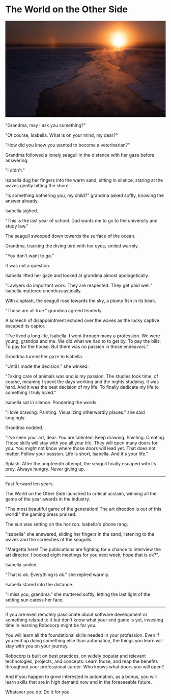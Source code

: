 # The World on the Other Side

![The World on the Other Side](DSCF6815.jpg)

"Grandma, may I ask you something?"

"Of course, Isabella. What is on your mind, my dear?"

"How did you know you wanted to become a veterinarian?"

Grandma followed a lonely seagull in the distance with her gaze before answering.

"I didn't."

Isabella dug her fingers into the warm sand, sitting in silence, staring at the waves gently hitting the shore.

"Is something bothering you, my child?" grandma asked softly, knowing the answer already.

Isabella sighed.

"This is the last year of school. Dad wants me to go to the university and study law."

The seagull swooped down towards the surface of the ocean.

Grandma, tracking the diving bird with her eyes, smiled warmly.

"You don't want to go."

It was not a question.

Isabella lifted her gaze and looked at grandma almost apologetically.

"Lawyers do important work. They are respected. They get paid well." Isabella muttered unenthusiastically.

With a splash, the seagull rose towards the sky, a plump fish in its beak.

"Those are all true." grandma agreed tenderly.

A screech of disappointment echoed over the waves as the lucky captive escaped its captor.

"I've lived a long life, Isabella. I went through many a profession. We were young, grandpa and me. We did what we had to to get by. To pay the bills. To pay for the house. But there was no passion in those endeavors."

Grandma turned her gaze to Isabella.

"Until I made the decision." she winked.

"Taking care of animals was and is my passion. The studies took time, of course, meaning I spent the days working and the nights studying. It was hard. And it was the best decision of my life. To finally dedicate my life to something I truly loved."

Isabella sat in silence. Pondering the words.

"I love drawing. Painting. Visualizing otherwordly places." she said longingly.

Grandma nodded.

"I've seen your art, dear. You are talented. Keep drawing. Painting. Creating. Those skills will stay with you all your life. They will open many doors for you. You might not know where those doors will lead yet. That does not matter. Follow your passion. Life is short, Isabella. And it's your life."

Splash. After the umpteenth attempt, the seagull finally escaped with its prey. Always hungry. Never giving up.

---

Fast forward ten years.

The World on the Other Side launched to critical acclaim, winning all the game of the year awards in the industry.

"The most beautiful game of the generation! The art direction is out of this world!" the gaming press praised.

The sun was setting on the horizon. Isabella's phone rang.

"Isabella" she answered, sliding her fingers in the sand, listening to the waves and the screeches of the seagulls.

"Margetta here! The publications are fighting for a chance to interview the art director. I booked eight meetings for you next week; hope that is ok?".

Isabella smiled.

"That is ok. Everything is ok." she replied warmly.

Isabella stared into the distance.

"I miss you, grandma." she muttered softly, letting the last light of the setting sun caress her face.

---

If you are even remotely passionate about software development or something related to it but don't know what your end game is yet, investing time in learning Robocorp might be for you.

You will learn all the foundational skills needed in your profession. Even if you end up doing something else than automation, the things you learn will stay with you on your journey.

Robocorp is built on best practices, on widely popular and relevant technologies, projects, and concepts. Learn those, and reap the benefits throughout your professional career. Who knows what doors you will open?

And if you happen to grow interested in automation, as a bonus, you will learn skills that are in high demand now and in the foreseeable future.

Whatever you do: Do it for you.
